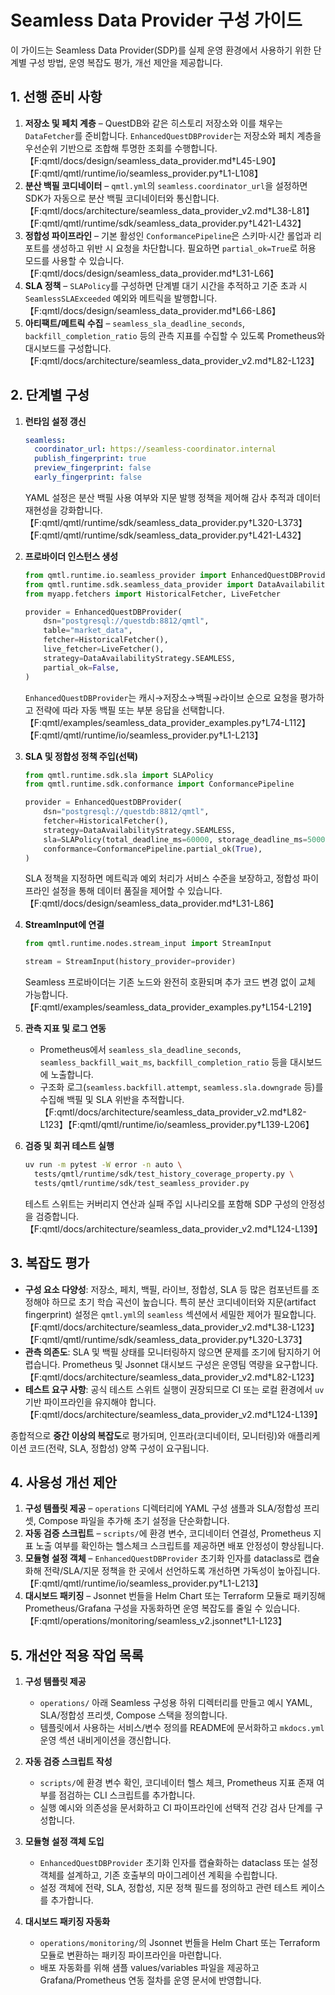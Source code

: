 # Seamless Data Provider 구성 가이드

이 가이드는 Seamless Data Provider(SDP)를 실제 운영 환경에서 사용하기 위한 단계별 구성 방법, 운영 복잡도 평가, 개선 제안을 제공합니다.

## 1. 선행 준비 사항

1. **저장소 및 페치 계층** – QuestDB와 같은 히스토리 저장소와 이를 채우는 `DataFetcher`를 준비합니다. `EnhancedQuestDBProvider`는 저장소와 페치 계층을 우선순위 기반으로 조합해 투명한 조회를 수행합니다.【F:qmtl/docs/design/seamless_data_provider.md†L45-L90】【F:qmtl/qmtl/runtime/io/seamless_provider.py†L1-L108】
2. **분산 백필 코디네이터** – `qmtl.yml`의 `seamless.coordinator_url`을 설정하면 SDK가 자동으로 분산 백필 코디네이터와 통신합니다.【F:qmtl/docs/architecture/seamless_data_provider_v2.md†L38-L81】【F:qmtl/qmtl/runtime/sdk/seamless_data_provider.py†L421-L432】
3. **정합성 파이프라인** – 기본 활성인 `ConformancePipeline`은 스키마·시간 롤업과 리포트를 생성하고 위반 시 요청을 차단합니다. 필요하면 `partial_ok=True`로 허용 모드를 사용할 수 있습니다.【F:qmtl/docs/design/seamless_data_provider.md†L31-L66】
4. **SLA 정책** – `SLAPolicy`를 구성하면 단계별 대기 시간을 추적하고 기준 초과 시 `SeamlessSLAExceeded` 예외와 메트릭을 발행합니다.【F:qmtl/docs/design/seamless_data_provider.md†L66-L86】
5. **아티팩트/메트릭 수집** – `seamless_sla_deadline_seconds`, `backfill_completion_ratio` 등의 관측 지표를 수집할 수 있도록 Prometheus와 대시보드를 구성합니다.【F:qmtl/docs/architecture/seamless_data_provider_v2.md†L82-L123】

## 2. 단계별 구성

1. **런타임 설정 갱신**
   ```yaml
   seamless:
     coordinator_url: https://seamless-coordinator.internal
     publish_fingerprint: true
     preview_fingerprint: false
     early_fingerprint: false
   ```
   YAML 설정은 분산 백필 사용 여부와 지문 발행 정책을 제어해 감사 추적과 데이터 재현성을 강화합니다.【F:qmtl/qmtl/runtime/sdk/seamless_data_provider.py†L320-L373】【F:qmtl/qmtl/runtime/sdk/seamless_data_provider.py†L421-L432】

2. **프로바이더 인스턴스 생성**
   ```python
   from qmtl.runtime.io.seamless_provider import EnhancedQuestDBProvider
   from qmtl.runtime.sdk.seamless_data_provider import DataAvailabilityStrategy
   from myapp.fetchers import HistoricalFetcher, LiveFetcher

   provider = EnhancedQuestDBProvider(
       dsn="postgresql://questdb:8812/qmtl",
       table="market_data",
       fetcher=HistoricalFetcher(),
       live_fetcher=LiveFetcher(),
       strategy=DataAvailabilityStrategy.SEAMLESS,
       partial_ok=False,
   )
   ```
   `EnhancedQuestDBProvider`는 캐시→저장소→백필→라이브 순으로 요청을 평가하고 전략에 따라 자동 백필 또는 부분 응답을 선택합니다.【F:qmtl/examples/seamless_data_provider_examples.py†L74-L112】【F:qmtl/qmtl/runtime/io/seamless_provider.py†L1-L213】

3. **SLA 및 정합성 정책 주입(선택)**
   ```python
   from qmtl.runtime.sdk.sla import SLAPolicy
   from qmtl.runtime.sdk.conformance import ConformancePipeline

   provider = EnhancedQuestDBProvider(
       dsn="postgresql://questdb:8812/qmtl",
       fetcher=HistoricalFetcher(),
       strategy=DataAvailabilityStrategy.SEAMLESS,
       sla=SLAPolicy(total_deadline_ms=60000, storage_deadline_ms=5000),
       conformance=ConformancePipeline.partial_ok(True),
   )
   ```
   SLA 정책을 지정하면 메트릭과 예외 처리가 서비스 수준을 보장하고, 정합성 파이프라인 설정을 통해 데이터 품질을 제어할 수 있습니다.【F:qmtl/docs/design/seamless_data_provider.md†L31-L86】

4. **StreamInput에 연결**
   ```python
   from qmtl.runtime.nodes.stream_input import StreamInput

   stream = StreamInput(history_provider=provider)
   ```
   Seamless 프로바이더는 기존 노드와 완전히 호환되며 추가 코드 변경 없이 교체 가능합니다.【F:qmtl/examples/seamless_data_provider_examples.py†L154-L219】

5. **관측 지표 및 로그 연동**
   - Prometheus에서 `seamless_sla_deadline_seconds`, `seamless_backfill_wait_ms`, `backfill_completion_ratio` 등을 대시보드에 노출합니다.
   - 구조화 로그(`seamless.backfill.attempt`, `seamless.sla.downgrade` 등)를 수집해 백필 및 SLA 위반을 추적합니다.【F:qmtl/docs/architecture/seamless_data_provider_v2.md†L82-L123】【F:qmtl/qmtl/runtime/io/seamless_provider.py†L139-L206】

6. **검증 및 회귀 테스트 실행**
   ```bash
   uv run -m pytest -W error -n auto \
     tests/qmtl/runtime/sdk/test_history_coverage_property.py \
     tests/qmtl/runtime/sdk/test_seamless_provider.py
   ```
   테스트 스위트는 커버리지 연산과 실패 주입 시나리오를 포함해 SDP 구성의 안정성을 검증합니다.【F:qmtl/docs/architecture/seamless_data_provider_v2.md†L124-L139】

## 3. 복잡도 평가

- **구성 요소 다양성**: 저장소, 페치, 백필, 라이브, 정합성, SLA 등 많은 컴포넌트를 조정해야 하므로 초기 학습 곡선이 높습니다. 특히 분산 코디네이터와 지문(artifact fingerprint) 설정은 `qmtl.yml`의 `seamless` 섹션에서 세밀한 제어가 필요합니다.【F:qmtl/docs/architecture/seamless_data_provider_v2.md†L38-L123】【F:qmtl/qmtl/runtime/sdk/seamless_data_provider.py†L320-L373】
- **관측 의존도**: SLA 및 백필 상태를 모니터링하지 않으면 문제를 조기에 탐지하기 어렵습니다. Prometheus 및 Jsonnet 대시보드 구성은 운영팀 역량을 요구합니다.【F:qmtl/docs/architecture/seamless_data_provider_v2.md†L82-L123】
- **테스트 요구 사항**: 공식 테스트 스위트 실행이 권장되므로 CI 또는 로컬 환경에서 `uv` 기반 파이프라인을 유지해야 합니다.【F:qmtl/docs/architecture/seamless_data_provider_v2.md†L124-L139】

종합적으로 **중간 이상의 복잡도**로 평가되며, 인프라(코디네이터, 모니터링)와 애플리케이션 코드(전략, SLA, 정합성) 양쪽 구성이 요구됩니다.

## 4. 사용성 개선 제안

1. **구성 템플릿 제공** – `operations` 디렉터리에 YAML 구성 샘플과 SLA/정합성 프리셋, Compose 파일을 추가해 초기 설정을 단순화합니다.
2. **자동 검증 스크립트** – `scripts/`에 환경 변수, 코디네이터 연결성, Prometheus 지표 노출 여부를 확인하는 헬스체크 스크립트를 제공하면 배포 안정성이 향상됩니다.
3. **모듈형 설정 객체** – `EnhancedQuestDBProvider` 초기화 인자를 dataclass로 캡슐화해 전략/SLA/지문 정책을 한 곳에서 선언하도록 개선하면 가독성이 높아집니다.【F:qmtl/qmtl/runtime/io/seamless_provider.py†L1-L213】
4. **대시보드 패키징** – Jsonnet 번들을 Helm Chart 또는 Terraform 모듈로 패키징해 Prometheus/Grafana 구성을 자동화하면 운영 복잡도를 줄일 수 있습니다.【F:qmtl/operations/monitoring/seamless_v2.jsonnet†L1-L123】

## 5. 개선안 적용 작업 목록

1. **구성 템플릿 제공**
   - `operations/` 아래 Seamless 구성용 하위 디렉터리를 만들고 예시 YAML, SLA/정합성 프리셋, Compose 스택을 정의합니다.
   - 템플릿에서 사용하는 서비스/변수 정의를 README에 문서화하고 `mkdocs.yml` 운영 섹션 내비게이션을 갱신합니다.

2. **자동 검증 스크립트 작성**
   - `scripts/`에 환경 변수 확인, 코디네이터 헬스 체크, Prometheus 지표 존재 여부를 점검하는 CLI 스크립트를 추가합니다.
   - 실행 예시와 의존성을 문서화하고 CI 파이프라인에 선택적 건강 검사 단계를 구성합니다.

3. **모듈형 설정 객체 도입**
   - `EnhancedQuestDBProvider` 초기화 인자를 캡슐화하는 dataclass 또는 설정 객체를 설계하고, 기존 호출부의 마이그레이션 계획을 수립합니다.
   - 설정 객체에 전략, SLA, 정합성, 지문 정책 필드를 정의하고 관련 테스트 케이스를 추가합니다.

4. **대시보드 패키징 자동화**
   - `operations/monitoring/`의 Jsonnet 번들을 Helm Chart 또는 Terraform 모듈로 변환하는 패키징 파이프라인을 마련합니다.
   - 배포 자동화를 위해 샘플 values/variables 파일을 제공하고 Grafana/Prometheus 연동 절차를 운영 문서에 반영합니다.
